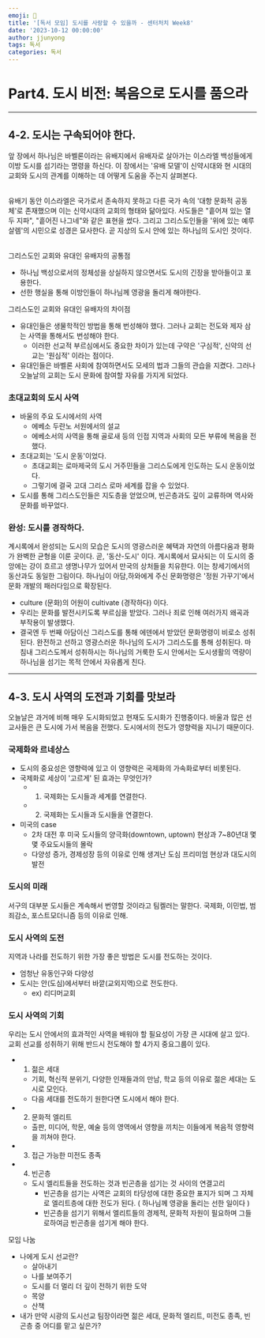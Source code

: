 ```yaml
---
emoji: 🧢
title: '[독서 모임] 도시를 사랑할 수 있을까 - 센터처치 Week8'
date: '2023-10-12 00:00:00'
author: jjunyong
tags: 독서
categories: 독서
---
```


# Part4. 도시 비전: 복음으로 도시를 품으라 
---

## 4-2. 도시는 구속되어야 한다.
앞 장에서 하나님은 바벨론이라는 유배지에서 유배자로 살아가는 이스라엘 백성들에게 이방 도시를 섬기라는 명령을 하신다. 
이 장에서는 '유배 모델'이 신약시대와 현 시대의 교회와 도시의 관계를 이해하는 데 어떻게 도움을 주는지 살펴본다. 

<br> 
유배기 동안 이스라엘은 국가로서 존속하지 못하고 다른 국가 속의 '대항 문화적 공동체'로 존재했으며 이는 신약시대의 교회의 형태와 닮아있다. 
사도들은 "흩어져 있는 열두 지파", "흩어진 나그네"와 같은 표현을 썼다. 그리고 그리스도인들을 '위에 있는 예루살렘'의 시민으로 성경은 묘사한다.
곧 지상의 도시 안에 있는 하나님의 도시인 것이다. 

<br>
<br>

그리스도인 교회와 유대인 유배자의 공통점
- 하나님 백성으로서의 정체성을 상실하지 않으면서도 도시의 긴장을 받아들이고 포용한다. 
- 선한 행실을 통해 이방인들이 하나님께 영광을 돌리게 해야한다. 

그리스도인 교회와 유대인 유배자의 차이점
- 유대인들은 생물학적인 방법을 통해 번성해야 했다. 그러나 교회는 전도와 제자 삼는 사역을 통해서도 번성해야 한다. 
  - 이러한 선교적 부르심에서도 중요한 차이가 있는데 구약은 '구심적', 신약의 선교는 '원심적' 이라는 점이다. 
- 유대인들은 바벨론 사회에 참여하면서도 모세의 법과 그들의 관습을 지켰다. 그러나 오늘날의 교회는 도시 문화에 참여할 자유를 가지게 되었다. 

### 초대교회의 도시 사역 
- 바울의 주요 도시에서의 사역
  - 에베소 두란노 서원에서의 설교 
  - 에베소서의 사역을 통해 골로새 등의 인접 지역과 사회의 모든 부류에 복음을 전했다. 
- 초대교회는 '도시 운동'이었다.
  - 초대교회는 로마제국의 도시 거주민들을 그리스도에게 인도하는 도시 운동이었다. 
  - 그렇기에 결국 고대 그리스 로마 세계를 잡을 수 있었다. 
- 도시를 통해 그리스도인들은 지도층을 얻었으며, 빈곤층과도 깊이 교류하며 역사와 문화를 바꾸었다. 

### 완성: 도시를 경작하다.
계시록에서 완성되는 도시의 모습은 도시의 영광스러운 혜택과 자연의 아름다움과 평화가 완벽한 균형을 이룬 곳이다. 곧, '동산-도시' 이다. 
계시록에서 묘사되는 이 도시의 중앙에는 강이 흐르고 생명나무가 있어서 만국의 상처들을 치유한다. 이는 창세기에서의 동산과도 동일한 그림이다. 
하나님이 아담,하와에게 주신 문화명령은 '정원 가꾸기'에서 문화 개발의 패러다임으로 확장된다. 
- culture (문화)의 어원이 cultivate (경작하다) 이다. 
- 우리는 문화를 발전시키도록 부르심을 받았다. 그러나 죄로 인해 여러가지 왜곡과 부작용이 발생했다. 
- 결국엔 두 번째 아담이신 그리스도를 통해 에덴에서 받았던 문화명령이 비로소 성취된다. 완전하고 선하고 영광스러운 하나님의 도시가 그리스도를 통해 성취된다. 마침내 그리스도께서 성취하시는 하나님의 거룩한 도시 안에서는 도시생활의 역량이 하나님을 섬기는 목적 안에서 자유롭게 친다. 

---

## 4-3. 도시 사역의 도전과 기회를 맛보라
오늘날은 과거에 비해 매우 도시화되었고 현재도 도시화가 진행중이다. 바울과 많은 선교사들은 큰 도시에 가서 복음을 전했다. 도시에서의 전도가 영향력을 지니기 때문이다. 

### 국제화와 르네상스
- 도시의 중요성은 영향력에 있고 이 영향력은 국제화의 가속화로부터 비롯된다. 
- 국제화로 세상이 '고르게' 된 효과는 무엇인가? 
  - 1) 국제화는 도시들과 세계를 연결한다. 
  - 2) 국제화는 도시들과 도시들을 연결한다. 
- 미국의 case 
  - 2차 대전 후 미국 도시들의 양극화(downtown, uptown) 현상과 7~80년대 몇몇 주요도시들의 몰락
  - 다양성 증가, 경제성장 등의 이유로 인해 생겨난 도심 프리미엄 현상과 대도시의 발전

### 도시의 미래 
서구의 대부분 도시들은 계속해서 번영할 것이라고 팀켈러는 말한다. 국제화, 이민법, 범죄감소, 포스트모더니즘 등의 이유로 인해. 

### 도시 사역의 도전 
지역과 나라를 전도하기 위한 가장 좋은 방법은 도시를 전도하는 것이다. 
- 엄청난 유동인구와 다양성
- 도시는 안(도심)에서부터 바깥(교외지역)으로 전도한다. 
  - ex) 리디머교회

### 도시 사역의 기회 
우리는 도시 안에서의 효과적인 사역을 배워야 할 필요성이 가장 큰 시대에 살고 있다. 교회 선교를 성취하기 위해 반드시 전도해야 할 4가지 중요그룹이 있다.
- 1) 젊은 세대
  - 기회, 혁신적 분위기, 다양한 인재들과의 만남, 학교 등의 이유로 젊은 세대는 도시로 모인다. 
  - 다음 세대를 전도하기 원한다면 도시에서 해야 한다. 
- 2) 문화적 엘리트
  - 출판, 미디어, 학문, 예술 등의 영역에서 영향을 끼치는 이들에게 복음적 영향력을 끼쳐야 한다.
- 3) 접근 가능한 미전도 종족
- 4) 빈곤층
  - 도시 엘리트들을 전도하는 것과 빈곤층을 섬기는 것 사이의 연결고리
    - 빈곤층을 섬기는 사역은 교회의 타당성에 대한 중요한 표지가 되며 그 자체로 엘리트층에 대한 전도가 된다. ( 하나님께 영광을 돌리는 선한 일이다 )
    - 빈곤층을 섬기기 위해서 엘리트들의 경제적, 문화적 자원이 필요하며 그들로하여금 빈곤층을 섬기게 해야 한다.

모임 나눔
- 나에게 도시 선교란?
  - 살아내기 
  - 나를 보여주기 
  - 도시를 더 멀리 더 깊이 전하기 위한 도약 
  - 목양
  - 산책
- 내가 만약 시광의 도시선교 팀장이라면 젊은 세대, 문화적 엘리트, 미전도 종족, 빈곤층 중 어디를 맡고 싶은가? 